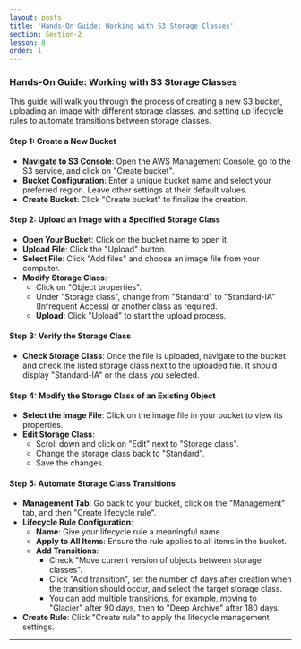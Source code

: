 ```yaml
---
layout: posts
title: 'Hands-On Guide: Working with S3 Storage Classes'
section: Section-2
lesson: 8
order: 1
---
```


### Hands-On Guide: Working with S3 Storage Classes

This guide will walk you through the process of creating a new S3 bucket, uploading an image with different storage classes, and setting up lifecycle rules to automate transitions between storage classes.

<!-- pagebreak -->

#### Step 1: Create a New Bucket

- **Navigate to S3 Console**: Open the AWS Management Console, go to the S3 service, and click on "Create bucket".
- **Bucket Configuration**: Enter a unique bucket name and select your preferred region. Leave other settings at their default values.
- **Create Bucket**: Click "Create bucket" to finalize the creation.
<!-- pagebreak -->

#### Step 2: Upload an Image with a Specified Storage Class

- **Open Your Bucket**: Click on the bucket name to open it.
- **Upload File**: Click the "Upload" button.
- **Select File**: Click "Add files" and choose an image file from your computer.
- **Modify Storage Class**:
  - Click on "Object properties".
  - Under "Storage class", change from "Standard" to "Standard-IA" (Infrequent Access) or another class as required.
  - **Upload**: Click "Upload" to start the upload process.
  <!-- pagebreak -->

#### Step 3: Verify the Storage Class

- **Check Storage Class**: Once the file is uploaded, navigate to the bucket and check the listed storage class next to the uploaded file. It should display "Standard-IA" or the class you selected.
<!-- pagebreak -->

#### Step 4: Modify the Storage Class of an Existing Object

- **Select the Image File**: Click on the image file in your bucket to view its properties.
- **Edit Storage Class**:
  - Scroll down and click on "Edit" next to "Storage class".
  - Change the storage class back to "Standard".
  - Save the changes.
  <!-- pagebreak -->

#### Step 5: Automate Storage Class Transitions

- **Management Tab**: Go back to your bucket, click on the "Management" tab, and then "Create lifecycle rule".
- **Lifecycle Rule Configuration**:
  - **Name**: Give your lifecycle rule a meaningful name.
  - **Apply to All Items**: Ensure the rule applies to all items in the bucket.
  - **Add Transitions**:
    - Check "Move current version of objects between storage classes".
    - Click "Add transition", set the number of days after creation when the transition should occur, and select the target storage class.
    - You can add multiple transitions, for example, moving to "Glacier" after 90 days, then to "Deep Archive" after 180 days.
- **Create Rule**: Click "Create rule" to apply the lifecycle management settings.

---
